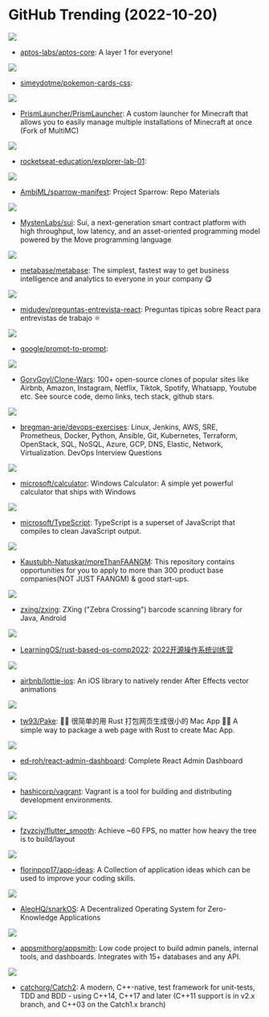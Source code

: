 # GitHub Trending (2022-10-20)

![](https://img.shields.io/badge/Rust-New%2073-green?style=flat-square&logo=appveyor)
- [aptos-labs/aptos-core](https://github.com/aptos-labs/aptos-core): A layer 1 for everyone!

![](https://img.shields.io/badge/CSS-New%20102-green?style=flat-square&logo=appveyor)
- [simeydotme/pokemon-cards-css](https://github.com/simeydotme/pokemon-cards-css): 

![](https://img.shields.io/badge/C%2B%2B-New%20339-green?style=flat-square&logo=appveyor)
- [PrismLauncher/PrismLauncher](https://github.com/PrismLauncher/PrismLauncher): A custom launcher for Minecraft that allows you to easily manage multiple installations of Minecraft at once (Fork of MultiMC)

![](https://img.shields.io/badge/HTML-New%2048-green?style=flat-square&logo=appveyor)
- [rocketseat-education/explorer-lab-01](https://github.com/rocketseat-education/explorer-lab-01): 

![](https://img.shields.io/badge/none-New%20240-green?style=flat-square&logo=appveyor)
- [AmbiML/sparrow-manifest](https://github.com/AmbiML/sparrow-manifest): Project Sparrow: Repo Materials

![](https://img.shields.io/badge/Rust-New%2021-green?style=flat-square&logo=appveyor)
- [MystenLabs/sui](https://github.com/MystenLabs/sui): Sui, a next-generation smart contract platform with high throughput, low latency, and an asset-oriented programming model powered by the Move programming language

![](https://img.shields.io/badge/Clojure-New%2041-green?style=flat-square&logo=appveyor)
- [metabase/metabase](https://github.com/metabase/metabase): The simplest, fastest way to get business intelligence and analytics to everyone in your company 😋

![](https://img.shields.io/badge/JavaScript-New%20132-green?style=flat-square&logo=appveyor)
- [midudev/preguntas-entrevista-react](https://github.com/midudev/preguntas-entrevista-react): Preguntas típicas sobre React para entrevistas de trabajo ⚛️

![](https://img.shields.io/badge/Jupyter%20Notebook-New%2093-green?style=flat-square&logo=appveyor)
- [google/prompt-to-prompt](https://github.com/google/prompt-to-prompt): 

![](https://img.shields.io/badge/none-New%2038-green?style=flat-square&logo=appveyor)
- [GorvGoyl/Clone-Wars](https://github.com/GorvGoyl/Clone-Wars): 100+ open-source clones of popular sites like Airbnb, Amazon, Instagram, Netflix, Tiktok, Spotify, Whatsapp, Youtube etc. See source code, demo links, tech stack, github stars.

![](https://img.shields.io/badge/Python-New%2031-green?style=flat-square&logo=appveyor)
- [bregman-arie/devops-exercises](https://github.com/bregman-arie/devops-exercises): Linux, Jenkins, AWS, SRE, Prometheus, Docker, Python, Ansible, Git, Kubernetes, Terraform, OpenStack, SQL, NoSQL, Azure, GCP, DNS, Elastic, Network, Virtualization. DevOps Interview Questions

![](https://img.shields.io/badge/C%2B%2B-New%2068-green?style=flat-square&logo=appveyor)
- [microsoft/calculator](https://github.com/microsoft/calculator): Windows Calculator: A simple yet powerful calculator that ships with Windows

![](https://img.shields.io/badge/TypeScript-New%2064-green?style=flat-square&logo=appveyor)
- [microsoft/TypeScript](https://github.com/microsoft/TypeScript): TypeScript is a superset of JavaScript that compiles to clean JavaScript output.

![](https://img.shields.io/badge/none-New%208-green?style=flat-square&logo=appveyor)
- [Kaustubh-Natuskar/moreThanFAANGM](https://github.com/Kaustubh-Natuskar/moreThanFAANGM): This repository contains opportunities for you to apply to more than 300 product base companies(NOT JUST FAANGM) & good start-ups.

![](https://img.shields.io/badge/Java-New%208-green?style=flat-square&logo=appveyor)
- [zxing/zxing](https://github.com/zxing/zxing): ZXing ("Zebra Crossing") barcode scanning library for Java, Android

![](https://img.shields.io/badge/Rust-New%2024-green?style=flat-square&logo=appveyor)
- [LearningOS/rust-based-os-comp2022](https://github.com/LearningOS/rust-based-os-comp2022): [2022开源操作系统训练营](https://learningos.github.io/rust-based-os-comp2022/)

![](https://img.shields.io/badge/Swift-New%2013-green?style=flat-square&logo=appveyor)
- [airbnb/lottie-ios](https://github.com/airbnb/lottie-ios): An iOS library to natively render After Effects vector animations

![](https://img.shields.io/badge/Rust-New%20300-green?style=flat-square&logo=appveyor)
- [tw93/Pake](https://github.com/tw93/Pake): 🤱🏻 很简单的用 Rust 打包网页生成很小的 Mac App 🤱🏻 A simple way to package a web page with Rust to create Mac App.

![](https://img.shields.io/badge/JavaScript-New%2017-green?style=flat-square&logo=appveyor)
- [ed-roh/react-admin-dashboard](https://github.com/ed-roh/react-admin-dashboard): Complete React Admin Dashboard

![](https://img.shields.io/badge/Ruby-New%206-green?style=flat-square&logo=appveyor)
- [hashicorp/vagrant](https://github.com/hashicorp/vagrant): Vagrant is a tool for building and distributing development environments.

![](https://img.shields.io/badge/Dart-New%2051-green?style=flat-square&logo=appveyor)
- [fzyzcjy/flutter_smooth](https://github.com/fzyzcjy/flutter_smooth): Achieve ~60 FPS, no matter how heavy the tree is to build/layout

![](https://img.shields.io/badge/none-New%2054-green?style=flat-square&logo=appveyor)
- [florinpop17/app-ideas](https://github.com/florinpop17/app-ideas): A Collection of application ideas which can be used to improve your coding skills.

![](https://img.shields.io/badge/Rust-New%2013-green?style=flat-square&logo=appveyor)
- [AleoHQ/snarkOS](https://github.com/AleoHQ/snarkOS): A Decentralized Operating System for Zero-Knowledge Applications

![](https://img.shields.io/badge/TypeScript-New%2042-green?style=flat-square&logo=appveyor)
- [appsmithorg/appsmith](https://github.com/appsmithorg/appsmith): Low code project to build admin panels, internal tools, and dashboards. Integrates with 15+ databases and any API.

![](https://img.shields.io/badge/C%2B%2B-New%2012-green?style=flat-square&logo=appveyor)
- [catchorg/Catch2](https://github.com/catchorg/Catch2): A modern, C++-native, test framework for unit-tests, TDD and BDD - using C++14, C++17 and later (C++11 support is in v2.x branch, and C++03 on the Catch1.x branch)

